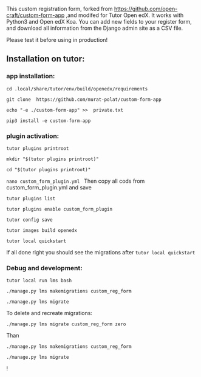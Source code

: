 This custom registration form, forked from https://github.com/open-craft/custom-form-app ,and modifed for Tutor Open edX. It works with Python3 and Open edX Koa.
You can add new fields to your register form, and download all information from the Django admin site as a CSV file.

Please test it before using in production!


## Installation on tutor:

### app installation:

`cd .local/share/tutor/env/build/openedx/requirements   `

`git clone  https://github.com/murat-polat/custom-form-app `

`echo "-e ./custom-form-app" >>  private.txt `

`pip3 install -e custom-form-app `


### plugin activation:

`tutor plugins printroot  `

`mkdir "$(tutor plugins printroot)" `

`cd "$(tutor plugins printroot)" `

`nano custom_form_plugin.yml ` Then copy all cods from custom_form_plugin.yml and save

`tutor plugins list `

`tutor plugins enable custom_form_plugin `

`tutor config save `

`tutor images build openedx  `

`tutor local quickstart `

If all done right you should see the migrations after ` tutor local quickstart `


### Debug and development:

```
tutor local run lms bash
```

```
./manage.py lms makemigrations custom_reg_form
```
```
./manage.py lms migrate
```

To delete and recreate migrations:


```
./manage.py lms migrate custom_reg_form zero
```

Than

```
./manage.py lms makemigrations custom_reg_form
```
```
./manage.py lms migrate
```
!
